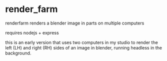 # render_farm
renderfarm renders a blender image in parts on multiple computers

requires nodejs + express

this is an early version that uses two computers in my studio to render the left (LH) and right (RH) sides of an image in blender, running headless in the background.
